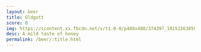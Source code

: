 ```yaml
---
layout: beer
title: Oldgott
score: 8
img: https://scontent.xx.fbcdn.net/v/t1.0-0/p480x480/374397_10151563850303745_1875521604_n.jpg?oh=3f52b600a903d74d247f81b955ae7797&oe=588D6775
desc: A mild taste of honey
permalink: /beer/:title.html
---
```

